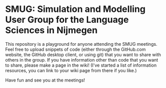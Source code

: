 # SMUG: Simulation and Modelling User Group for the Language Sciences in Nijmegen

This repository is a playground for anyone attending the SMUG meetings.
Feel free to upload snippets of code (either through the GitHub.com website, the GitHub desktop client, or using git) that you want to share with others in the group.
If you have information other than code that you want to share, please make a page in the wiki! (I've started a list of information resources, you can link to your wiki page from there if you like.)

Have fun and see you at the meetings!
